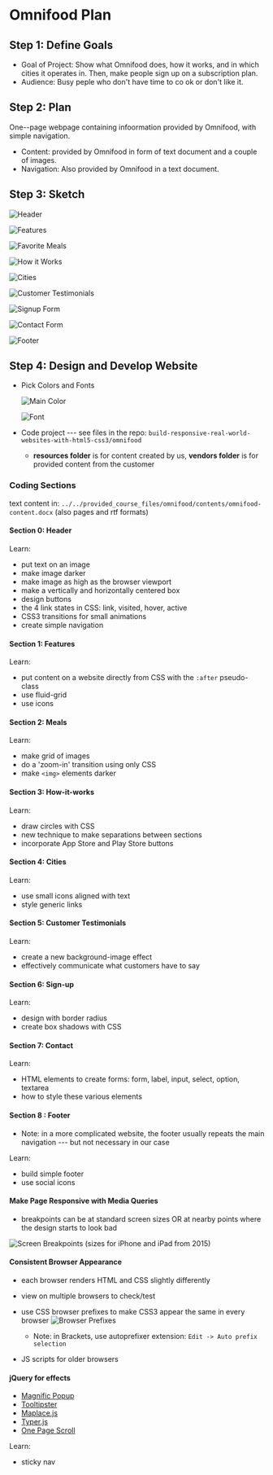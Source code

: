 # Omnifood Plan

## Step 1: Define Goals

* Goal of Project: Show what Omnifood does, how it works, and in which cities it operates in. Then, make people sign up on a subscription plan.
* Audience: Busy peple who don't have time to co ok or don't like it. 
    
## Step 2: Plan

One--page webpage containing infoormation provided by Omnifood, with simple navigation.

* Content: provided by Omnifood in form of text document and a couple of images.
* Navigation: Also provided by Omnifood in a text document.

## Step 3: Sketch

![Header](Section0.png)

![Features](Section1.png)

![Favorite Meals](Section2.png)

![How it Works](Section3.png)

![Cities](Section4.png)

![Customer Testimonials](Section5.png)

![Signup Form](Section6.png)

![Contact Form](Section7.png)

![Footer](Section8.png)

## Step 4: Design and Develop Website

* Pick Colors and Fonts

    ![Main Color](color.png)

    ![Font](font.png)
    
* Code project --- see files in the repo: `build-responsive-real-world-websites-with-html5-css3/omnifood`
    * **resources folder** is for content created by us, **vendors folder** is for provided content from the customer
    
### Coding Sections

text content in: `../../provided_course_files/omnifood/contents/omnifood-content.docx` (also pages and rtf formats)

#### Section 0: Header

Learn:
* put text on an image
* make image darker
* make image as high as the browser viewport
* make a vertically and horizontally centered box
* design buttons
* the 4 link states in CSS: link, visited, hover, active
* CSS3 transitions for small animations
* create simple navigation

#### Section 1: Features

Learn:
* put content on a website directly from CSS with the `:after` pseudo-class
* use fluid-grid
* use icons

#### Section 2: Meals

Learn:
* make grid of images
* do a 'zoom-in' transition using only CSS
* make `<img>` elements darker

#### Section 3: How-it-works

Learn:
* draw circles with CSS
* new technique to make separations between sections
* incorporate App Store and Play Store buttons

#### Section 4: Cities

Learn:
* use small icons aligned with text
* style generic links

#### Section 5: Customer Testimonials

Learn:
* create a new background-image effect
* effectively communicate what customers have to say

#### Section 6: Sign-up 

Learn:
* design with border radius
* create box shadows with CSS

#### Section 7: Contact

Learn:
* HTML elements to create forms: form, label, input, select, option, textarea
* how to style these various elements

#### Section 8 : Footer

* Note: in a more complicated website, the footer usually repeats the main navigation ---  but not necessary in our case

Learn:
* build simple footer
* use social icons

#### Make Page Responsive with Media Queries

* breakpoints can be at standard screen sizes OR at nearby points where the design starts to look bad

![Screen Breakpoints](breakpoints.png "Screen Breakpoints")
(sizes for iPhone and iPad from 2015)

#### Consistent Browser Appearance

* each browser renders HTML and CSS slightly differently
* view on multiple browsers to check/test
* use CSS browser prefixes to make CSS3 appear the same in every browser
     ![Browser Prefixes](browserPrefixes.png "Browser Prefixes")
     
     * Note: in Brackets, use autoprefixer extension: `Edit -> Auto prefix selection`
* JS scripts for older browsers     

#### jQuery for effects

* [Magnific Popup](https://dimsemenov.com/plugins/magnific-popup/)
* [Tooltipster](https://www.heteroclito.fr/modules/tooltipster/)
* [Maplace.js](http://ch-ny.com/content/themes/bridge-child/js/libs/maplace.js/)
* [Typer.js](https://steven.codes/typerjs/)
* [One Page Scroll](http://peachananr.github.io/onepage-scroll/Demo/demo.html)

Learn:
* sticky nav

